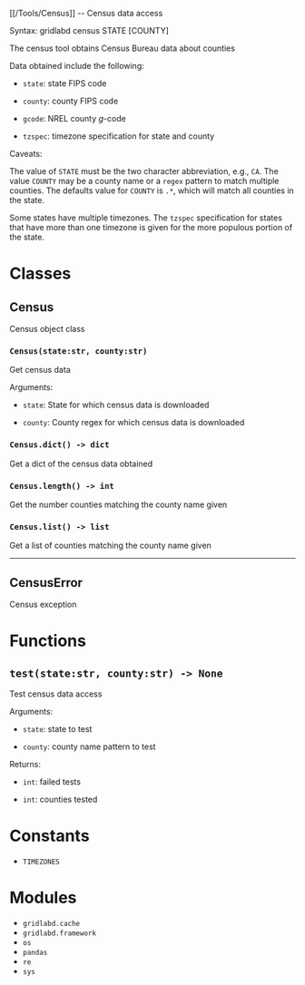 [[/Tools/Census]] -- Census data access

Syntax: gridlabd census STATE [COUNTY]

The census tool obtains Census Bureau data about counties

Data obtained include the following:

* `state`: state FIPS code

* `county`: county FIPS code

* `gcode`: NREL county $g$-code

* `tzspec`: timezone specification for state and county

Caveats:

The value of `STATE` must be the two character abbreviation, e.g., `CA`.  The
value `COUNTY` may be a county name or a `regex` pattern to match multiple
counties.  The defaults value for `COUNTY` is `.*`, which will match all
counties in the state.

Some states have multiple timezones. The `tzspec` specification for states
that have more than one timezone is given for the more populous portion of
the state. 



# Classes

## Census

Census object class

### `Census(state:str, county:str)`

Get census data

Arguments:

* `state`: State for which census data is downloaded

* `county`: County regex for which census data is downloaded


### `Census.dict() -> dict`

Get a dict of the census data obtained

### `Census.length() -> int`

Get the number counties matching the county name given

### `Census.list() -> list`

Get a list of counties matching the county name given

---

## CensusError

Census exception

# Functions

## `test(state:str, county:str) -> None`

Test census data access

Arguments:

* `state`: state to test

* `county`: county name pattern to test

Returns:

* `int`: failed tests

* `int`: counties tested


# Constants

* `TIMEZONES`

# Modules

* `gridlabd.cache`
* `gridlabd.framework`
* `os`
* `pandas`
* `re`
* `sys`
